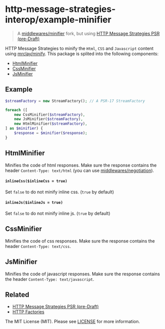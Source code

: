 # http-message-strategies-interop/example-minifier

> A [middlewares/minifier](https://github.com/middlewares/minifier) fork, but using [HTTP Message Strategies PSR (pre-Draft)](https://github.com/http-message-strategies-interop/fig-standards/tree/http-message-strategies/proposed/http-message-strategies)


HTTP Message Strategies to minify the `Html`, `CSS` and `Javascript` content using [mrclay/minify](https://github.com/mrclay/minify). This package is splited into the following components:

* [HtmlMinifier](#htmlminifier)
* [CssMinifier](#cssminifier)
* [JsMinifier](#jsminifier)

## Example

```php
$streamFactory = new StreamFactory(); // A PSR-17 StreamFactory

foreach ([
    new CssMinifier($streamFactory),
    new JsMinifier($streamFactory),
    new HtmlMinifier($streamFactory),
] as $minifier) {
    $response = $minifier($response);
}
```

## HtmlMinifier

Minifies the code of html responses. Make sure the response contains the header `Content-Type: text/html` (you can use [middlewares/negotiation](https://github.com/middlewares/negotiation)).

#### `inlineCss($inlineCss = true)`

Set `false` to do not minify inline css. (`true` by default)

#### `inlineJs($inlineJs = true)`

Set `false` to do not minify inline js. (`true` by default)

## CssMinifier

Minifies the code of css responses. Make sure the response contains the header `Content-Type: text/css`.

## JsMinifier

Minifies the code of javascript responses. Make sure the response contains the header `Content-Type: text/javascript`.


## Related

* [HTTP Message Strategies PSR (pre-Draft)](https://github.com/http-message-strategies-interop/fig-standards/tree/http-message-strategies/proposed/http-message-strategies)
* [HTTP Factories](https://github.com/http-interop/http-factory)

The MIT License (MIT). Please see [LICENSE](LICENSE) for more information.
